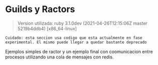 # Guilds y Ractors

> Version utilizada: ruby 3.1.0dev (2021-04-26T12:15:06Z master 5219b4ddb4) [x86_64-linux]


```
Cuidado: esta seccion usa codigo que esta actualmente en fase experimental. El mismo puede llegar a quedar bastante deprecado
```

Ejemplos simples de ractor y un ejemplo final con coomunicacion entre procesos utilizando una cola de mensajes con redis.


